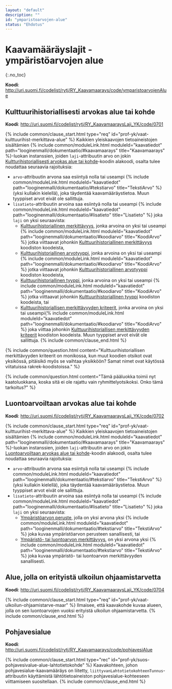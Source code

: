 ```yaml
---
layout: "default"
description: ""
id: "ymparistoarvojen-alue"
status: "Ehdotus"
---
```

# Kaavamääräyslajit - ympäristöarvojen alue
{:.no_toc}

**Koodi**: <http://uri.suomi.fi/codelist/rytj/RY_Kaavamaarays/code/ymparistoarvojenAlue>

## Kulttuurihistoriallisesti arvokas alue tai kohde
**Koodi**: <http://uri.suomi.fi/codelist/rytj/RY_KaavamaaraysLaji_YK/code/0701>

{% include common/clause_start.html type="req" id="prof-yk/vaat-kulttuurihist-merkittava-alue" %}
Kaikkien yleiskaavojen tietoaineistojen sisältämien {% include common/moduleLink.html moduleId="kaavatiedot" path="looginenmalli/dokumentaatio/#kaavamaarays" title="Kaavamaarays" %}-luokan instanssien, joiden ```laji```-attribuutin arvo on jokin [Kultturihistoriallisesti arvokas alue tai kohde](http://uri.suomi.fi/codelist/rytj/RY_KaavamaaraysLaji_YK/code/0701)-koodin alakoodi, osalta tulee noudattaa seuraavia rajoituksia:
* ```arvo```-attribuutin arvona saa esiintyä nolla tai useampi {% include common/moduleLink.html moduleId="kaavatiedot" path="looginenmalli/dokumentaatio/#tekstiarvo" title="TekstiArvo" %} (yksi kullakin kielellä), joka täydentää kaavamääräystietoa. Muun tyyppiset arvot eivät ole sallittuja.
* ```lisatieto```-attribuutin arvoina saa esiintyä nolla tai useampi {% include common/moduleLink.html moduleId="kaavatiedot" path="looginenmalli/dokumentaatio/#lisatieto" title="Lisatieto" %} joka ```laji``` on yksi seuraavista:   
   * [Kulttuurihistoriallinen merkittävyys](http://uri.suomi.fi/codelist/rytj/RY_LisatiedonLaji_AK/code/05), jonka arvoina on yksi tai useampi {% include common/moduleLink.html moduleId="kaavatiedot" path="looginenmalli/dokumentaatio/#koodiarvo" title="KoodiArvo" %} jotka viittaavat johonkin [Kulttuurihistoriallinen merkittävyys](http://uri.suomi.fi/codelist/rakrek/kulthistmer) koodiston koodeista,
   * [Kulttuurihistoriallinen arvotyyppi](http://uri.suomi.fi/codelist/rytj/RY_LisatiedonLaji_AK/code/06), jonka arvoina on yksi tai useampi {% include common/moduleLink.html moduleId="kaavatiedot" path="looginenmalli/dokumentaatio/#koodiarvo" title="KoodiArvo" %} jotka viittaavat johonkin [Kulttuurihistoriallinen arvotyyppi](http://uri.suomi.fi/codelist/rakrek/Kulthistatyyp) koodiston koodeista,
   * [Kulttuurihistoriallinen tyyppi](http://uri.suomi.fi/codelist/rytj/RY_LisatiedonLaji_AK/code/07), jonka arvoina on yksi tai useampi {% include common/moduleLink.html moduleId="kaavatiedot" path="looginenmalli/dokumentaatio/#koodiarvo" title="KoodiArvo" %} jotka viittaavat johonkin [Kulttuurihistoriallinen tyyppi](http://uri.suomi.fi/codelist/rakrek/kulthistyyp) koodiston koodeista, tai
   * [Kulttuurihistoriallisen merkittävyyden kriteerit](http://uri.suomi.fi/codelist/rytj/RY_LisatiedonLaji_AK/code/08), jonka arvoina on yksi tai useampi{% include common/moduleLink.html moduleId="kaavatiedot" path="looginenmalli/dokumentaatio/#koodiarvo" title="KoodiArvo" %} joka viittaa johonkin [Kulttuurihistoriallisen merkittävyyden kriteerit](http://uri.suomi.fi/codelist/rakrek/KultKritee) koodiston koodeista.
Muun tyyppiset arvot eivät ole sallittuja.
{% include common/clause_end.html %}

{% include common/question.html content="Kulttuurihistoriallisen merkittävyyden kriteerit on monikossa, kun muut koodien otsikot ovat yksikössä, pitäisikö myös se vaihtaa yksikköön? Samat nimet ovat käytössä viitatuissa rakrek-koodistoissa." %}

{% include common/question.html content="Tämä pääluokka toimii nyt kaatoluokkana, koska sitä ei ole rajattu vain ryhmittelyotsikoksi. Onko tämä tarkoitus?" %}

## Luontoarvoiltaan arvokas alue tai kohde
**Koodi**: <http://uri.suomi.fi/codelist/rytj/RY_KaavamaaraysLaji_YK/code/0702>

{% include common/clause_start.html type="req" id="prof-yk/vaat-kulttuurihist-merkittava-alue" %}
Kaikkien yleiskaavojen tietoaineistojen sisältämien {% include common/moduleLink.html moduleId="kaavatiedot" path="looginenmalli/dokumentaatio/#kaavamaarays" title="Kaavamaarays" %}-luokan instanssien, joiden ```laji```-attribuutin arvo on jokin [Luontoarvoiltaan arvokas alue tai kohde](http://uri.suomi.fi/codelist/rytj/RY_KaavamaaraysLaji_YK/code/0702)-koodin alakoodi, osalta tulee noudattaa seuraavia rajoituksia:
* ```arvo```-attribuutin arvona saa esiintyä nolla tai useampi {% include common/moduleLink.html moduleId="kaavatiedot" path="looginenmalli/dokumentaatio/#tekstiarvo" title="TekstiArvo" %} (yksi kullakin kielellä), joka täydentää kaavamääräystietoa. Muun tyyppiset arvot eivät ole sallittuja.
* ```lisatieto```-attribuutin arvoina saa esiintyä nolla tai useampi {% include common/moduleLink.html moduleId="kaavatiedot" path="looginenmalli/dokumentaatio/#lisatieto" title="Lisatieto" %} joka ```laji``` on yksi seuraavista:   
   * [Ympäristöarvon peruste](http://uri.suomi.fi/codelist/rytj/RY_LisatiedonLaji_AK/code/09), jolla on yksi arvona yksi {% include common/moduleLink.html moduleId="kaavatiedot" path="looginenmalli/dokumentaatio/#tekstiarvo" title="TekstiArvo" %} joka kuvaa ympäristöarvon perusteen sanallisesti, tai
   * [Ympäristö- tai luontoarvon merkittävyys](http://uri.suomi.fi/codelist/rytj/RY_LisatiedonLaji_AK/code/10), on yksi arvona yksi {% include common/moduleLink.html moduleId="kaavatiedot" path="looginenmalli/dokumentaatio/#tekstiarvo" title="TekstiArvo" %} joka kuvaa ympäristö- tai luontoarvon merkittävyyden sanallisesti.

## Alue, jolla on erityistä ulkoilun ohjaamistarvetta
**Koodi**: <http://uri.suomi.fi/codelist/rytj/RY_KaavamaaraysLaji_YK/code/0704>

{% include common/clause_start.html type="req" id="prof-yk/vaat-ulkoilun-ohjaamistarve-maar" %}
Ilmaisee, että kaavakohde kuvaa alueen, jolla on sen luontoarvojen vuoksi erityistä ulkoilun ohjaamistarvetta.
{% include common/clause_end.html %}

## Pohjavesialue
**Koodi**: <http://uri.suomi.fi/codelist/rytj/RY_Kaavamaarays/code/pohjavesiAlue>

{% include common/clause_start.html type="rec" id="prof-yk/suos-pohjavesivalue-alue-lahtotietokohde" %}
Kaavakohteen, johon pohjavesialue-kaavamääräys on liitetty, ```liittyvanLahtotietokohteenTunnus```-attribuutin käyttämistä lähtötietoaineiston pohjavesialue-kohteeseen viittamiseen suositellaan.
{% include common/clause_end.html %}